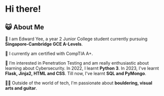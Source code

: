 # Hi there!
## 😺 About Me

👋 I am Edward Yee, a year 2 Junior College student currently pursuing **Singapore-Cambridge GCE A-Levels**.

📜 I currently am certified with CompTIA A+.

🧩 I’m interested in Penetration Testing and am really enthusiastic about learning about Cybersecurity. In 2022, I learnt **Python 3**. In 2023, I've learnt **Flask, Jinja2, HTML and CSS**. Till now, I've learnt **SQL and PyMongo**.

🧗‍♂️ Outside of the world of tech, I'm passionate about **bouldering, visual arts and guitar**.
